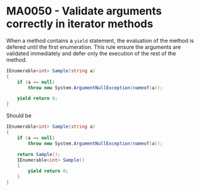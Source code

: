 # MA0050 - Validate arguments correctly in iterator methods

When a method contains a `yield` statement, the evaluation of the method is defered until the first enumeration. This rule ensure the arguments are validated immediately and defer only the execution of the rest of the method.

````csharp
IEnumerable<int> Sample(string a)
{
    if (a == null)
        throw new System.ArgumentNullException(nameof(a));

    yield return 0;
}
````

Should be

````csharp
IEnumerable<int> Sample(string a)
{
    if (a == null)
        throw new System.ArgumentNullException(nameof(a));

    return Sample();
    IEnumerable<int> Sample()
    {
        yield return 0;
    }
}
````
